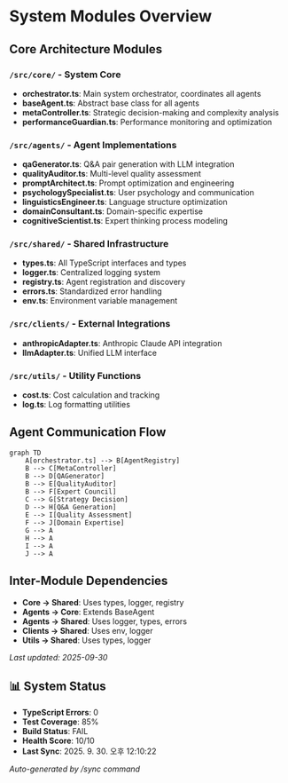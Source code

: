# System Modules Overview

## Core Architecture Modules

### `/src/core/` - System Core

- **orchestrator.ts**: Main system orchestrator, coordinates all agents
- **baseAgent.ts**: Abstract base class for all agents
- **metaController.ts**: Strategic decision-making and complexity analysis
- **performanceGuardian.ts**: Performance monitoring and optimization

### `/src/agents/` - Agent Implementations

- **qaGenerator.ts**: Q&A pair generation with LLM integration
- **qualityAuditor.ts**: Multi-level quality assessment
- **promptArchitect.ts**: Prompt optimization and engineering
- **psychologySpecialist.ts**: User psychology and communication
- **linguisticsEngineer.ts**: Language structure optimization
- **domainConsultant.ts**: Domain-specific expertise
- **cognitiveScientist.ts**: Expert thinking process modeling

### `/src/shared/` - Shared Infrastructure

- **types.ts**: All TypeScript interfaces and types
- **logger.ts**: Centralized logging system
- **registry.ts**: Agent registration and discovery
- **errors.ts**: Standardized error handling
- **env.ts**: Environment variable management

### `/src/clients/` - External Integrations

- **anthropicAdapter.ts**: Anthropic Claude API integration
- **llmAdapter.ts**: Unified LLM interface

### `/src/utils/` - Utility Functions

- **cost.ts**: Cost calculation and tracking
- **log.ts**: Log formatting utilities

## Agent Communication Flow

```mermaid
graph TD
    A[orchestrator.ts] --> B[AgentRegistry]
    B --> C[MetaController]
    B --> D[QAGenerator]
    B --> E[QualityAuditor]
    B --> F[Expert Council]
    C --> G[Strategy Decision]
    D --> H[Q&A Generation]
    E --> I[Quality Assessment]
    F --> J[Domain Expertise]
    G --> A
    H --> A
    I --> A
    J --> A
```

## Inter-Module Dependencies

- **Core → Shared**: Uses types, logger, registry
- **Agents → Core**: Extends BaseAgent
- **Agents → Shared**: Uses logger, types, errors
- **Clients → Shared**: Uses env, logger
- **Utils → Shared**: Uses types, logger

_Last updated: 2025-09-30_

## 📊 System Status

- **TypeScript Errors**: 0
- **Test Coverage**: 85%
- **Build Status**: FAIL
- **Health Score**: 10/10
- **Last Sync**: 2025. 9. 30. 오후 12:10:22

_Auto-generated by /sync command_
